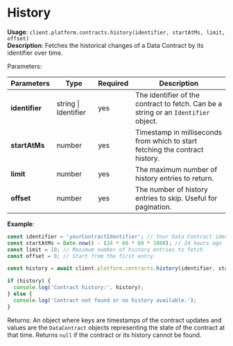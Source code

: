 # History

**Usage**: `client.platform.contracts.history(identifier, startAtMs, limit, offset)`  
**Description**: Fetches the historical changes of a Data Contract by its identifier over time.

Parameters:

| Parameters     | Type            | Required | Description                                                                                          |
| -------------- | --------------- | -------- | ---------------------------------------------------------------------------------------------------- |
| **identifier** | string \| Identifier | yes      | The identifier of the contract to fetch. Can be a string or an `Identifier` object.                  |
| **startAtMs**  | number          | yes      | Timestamp in milliseconds from which to start fetching the contract history.                         |
| **limit**      | number          | yes      | The maximum number of history entries to return.                                                     |
| **offset**     | number          | yes      | The number of history entries to skip. Useful for pagination.                                        |

**Example**:

```js
const identifier = 'yourContractIdentifier'; // Your Data Contract identifier.
const startAtMs = Date.now() - (24 * 60 * 60 * 1000); // 24 hours ago
const limit = 10; // Maximum number of history entries to fetch
const offset = 0; // Start from the first entry

const history = await client.platform.contracts.history(identifier, startAtMs, limit, offset);

if (history) {
  console.log('Contract history:', history);
} else {
  console.log('Contract not found or no history available.');
}
```

Returns: An object where keys are timestamps of the contract updates and values are the `DataContract` objects representing the state of the contract at that time. Returns `null` if the contract or its history cannot be found.
